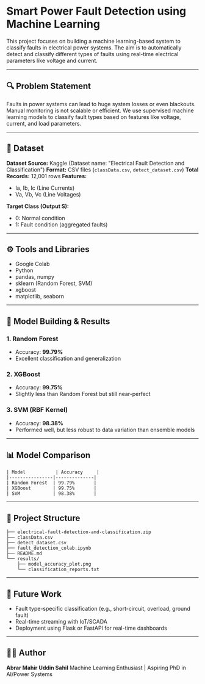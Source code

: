 # Smart Power Fault Detection using Machine Learning

This project focuses on building a machine learning-based system to classify faults in electrical power systems. The aim is to automatically detect and classify different types of faults using real-time electrical parameters like voltage and current.

---

## 🔍 Problem Statement

Faults in power systems can lead to huge system losses or even blackouts. Manual monitoring is not scalable or efficient. We use supervised machine learning models to classify fault types based on features like voltage, current, and load parameters.

---

## 🧾 Dataset

**Dataset Source:** Kaggle (Dataset name: "Electrical Fault Detection and Classification")
**Format:** CSV files (`classData.csv`, `detect_dataset.csv`)
**Total Records:** 12,001 rows
**Features:**

* Ia, Ib, Ic (Line Currents)
* Va, Vb, Vc (Line Voltages)

**Target Class (Output S):**

* 0: Normal condition
* 1: Fault condition (aggregated faults)

---

## ⚙️ Tools and Libraries

* Google Colab
* Python
* pandas, numpy
* sklearn (Random Forest, SVM)
* xgboost
* matplotlib, seaborn

---

## 🚀 Model Building & Results

### 1. Random Forest

* Accuracy: **99.79%**
* Excellent classification and generalization

### 2. XGBoost

* Accuracy: **99.75%**
* Slightly less than Random Forest but still near-perfect

### 3. SVM (RBF Kernel)

* Accuracy: **98.38%**
* Performed well, but less robust to data variation than ensemble models

---

## 📊 Model Comparison

```
| Model           | Accuracy     |
|----------------|--------------|
| Random Forest  | 99.79%       |
| XGBoost        | 99.75%       |
| SVM            | 98.38%       |
```

---

## 📁 Project Structure

```
├── electrical-fault-detection-and-classification.zip
├── classData.csv
├── detect_dataset.csv
├── fault_detection_colab.ipynb
├── README.md
└── results/
    ├── model_accuracy_plot.png
    └── classification_reports.txt
```

---

## 📌 Future Work

* Fault type-specific classification (e.g., short-circuit, overload, ground fault)
* Real-time streaming with IoT/SCADA
* Deployment using Flask or FastAPI for real-time dashboards

---

## 👨‍💻 Author

**Abrar Mahir Uddin Sahil**
Machine Learning Enthusiast | Aspiring PhD in AI/Power Systems
